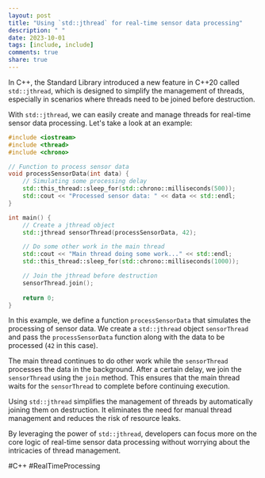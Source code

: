 ```yaml
---
layout: post
title: "Using `std::jthread` for real-time sensor data processing"
description: " "
date: 2023-10-01
tags: [include, include]
comments: true
share: true
---
```


In C++, the Standard Library introduced a new feature in C++20 called `std::jthread`, which is designed to simplify the management of threads, especially in scenarios where threads need to be joined before destruction.

With `std::jthread`, we can easily create and manage threads for real-time sensor data processing. Let's take a look at an example:

```cpp
#include <iostream>
#include <thread>
#include <chrono>

// Function to process sensor data
void processSensorData(int data) {
    // Simulating some processing delay
    std::this_thread::sleep_for(std::chrono::milliseconds(500));
    std::cout << "Processed sensor data: " << data << std::endl;
}

int main() {
    // Create a jthread object
    std::jthread sensorThread(processSensorData, 42);

    // Do some other work in the main thread
    std::cout << "Main thread doing some work..." << std::endl;
    std::this_thread::sleep_for(std::chrono::milliseconds(1000));

    // Join the jthread before destruction
    sensorThread.join();
    
    return 0;
}
```

In this example, we define a function `processSensorData` that simulates the processing of sensor data. We create a `std::jthread` object `sensorThread` and pass the `processSensorData` function along with the data to be processed (`42` in this case).

The main thread continues to do other work while the `sensorThread` processes the data in the background. After a certain delay, we join the `sensorThread` using the `join` method. This ensures that the main thread waits for the `sensorThread` to complete before continuing execution.

Using `std::jthread` simplifies the management of threads by automatically joining them on destruction. It eliminates the need for manual thread management and reduces the risk of resource leaks.

By leveraging the power of `std::jthread`, developers can focus more on the core logic of real-time sensor data processing without worrying about the intricacies of thread management.

#C++ #RealTimeProcessing